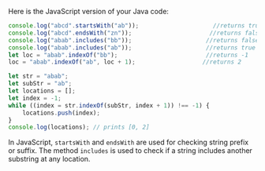  Here is the JavaScript version of your Java code:

```javascript
console.log("abcd".startsWith("ab"));                     //returns true
console.log("abcd".endsWith("zn"));                      //returns false
console.log("abab".includes("bb"));                     //returns false
console.log("abab".includes("ab"));                     //returns true
let loc = "abab".indexOf("bb");                         //returns -1
loc = "abab".indexOf("ab", loc + 1);                   //returns 2

let str = "abab";
let subStr = "ab";
let locations = [];
let index = -1;
while ((index = str.indexOf(subStr, index + 1)) !== -1) {
    locations.push(index);
}
console.log(locations); // prints [0, 2]
```

In JavaScript, `startsWith` and `endsWith` are used for checking string prefix or suffix. The method `includes` is used to check if a string includes another substring at any location.